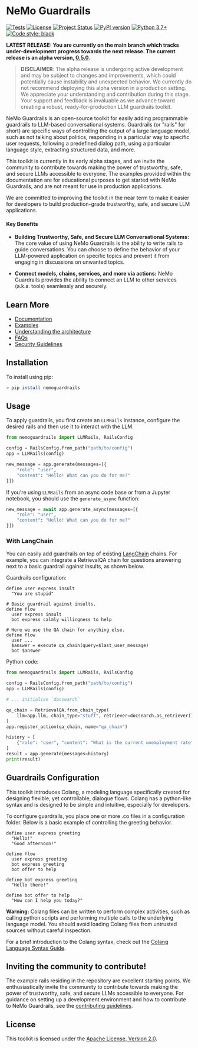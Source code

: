 # NeMo Guardrails

[![Tests](https://img.shields.io/badge/Tests-passing-green)](#)
[![License](https://img.shields.io/badge/License-Apache%202.0-brightgreen.svg)](https://github.com/NVIDIA/NeMo-Guardrails/blob/main/LICENSE.md)
[![Project Status](https://img.shields.io/badge/Status-alpha-orange)](#)
[![PyPI version](https://badge.fury.io/py/nemoguardrails.svg)](https://badge.fury.io/py/nemoguardrails)
[![Python 3.7+](https://img.shields.io/badge/python-3.7%2B-green)](https://www.python.org/downloads/)
[![Code style: black](https://img.shields.io/badge/code%20style-black-000000.svg)](https://github.com/psf/black)

**LATEST RELEASE: You are currently on the main branch which tracks
under-development progress towards the next release. The current release is
an alpha version, [0.5.0](https://github.com/NVIDIA/NeMo-Guardrails/tree/v0.5.0)**.

> **DISCLAIMER**: The alpha release is undergoing active development and may be subject to changes and improvements, which could potentially cause instability and unexpected behavior. We currently do not recommend deploying this alpha version in a production setting. We appreciate your understanding and contribution during this stage. Your support and feedback is invaluable as we advance toward creating a robust, ready-for-production LLM guardrails toolkit.

NeMo Guardrails is an open-source toolkit for easily adding programmable guardrails to LLM-based conversational systems. Guardrails (or "rails" for short) are specific ways of controlling the output of a large language model, such as not talking about politics, responding in a particular way to specific user requests, following a predefined dialog path, using a particular language style, extracting structured data, and more.

This toolkit is currently in its early alpha stages, and we invite the community to contribute towards making the power of trustworthy, safe, and secure LLMs accessible to everyone. The examples provided within the documentation are for educational purposes to get started with NeMo Guardrails, and are not meant for use in production applications.

We are committed to improving the toolkit in the near term to make it easier for developers to build production-grade trustworthy, safe, and secure LLM applications.

#### **Key Benefits**

- **Building Trustworthy, Safe, and Secure LLM Conversational Systems:** The core
value of using NeMo Guardrails is the ability to write rails to guide conversations. You
can choose to define the behavior of your LLM-powered application on specific topics and prevent it from engaging in discussions on unwanted topics.

- **Connect models, chains, services, and more via actions:** NeMo Guardrails provides the ability to connect an LLM to other services (a.k.a. tools) seamlessly and securely.

## Learn More

* [Documentation](./docs/README.md)
* [Examples](./examples/README.md)
* [Understanding the architecture](./docs/architecture/README.md)
* [FAQs](./docs/faqs.md)
* [Security Guidelines](./docs/security/guidelines.md)


## Installation

To install using pip:

```bash
> pip install nemoguardrails
```

## Usage

To apply guardrails, you first create an `LLMRails` instance, configure the desired rails and then use it to interact with the LLM.

```python
from nemoguardrails import LLMRails, RailsConfig

config = RailsConfig.from_path("path/to/config")
app = LLMRails(config)

new_message = app.generate(messages=[{
    "role": "user",
    "content": "Hello! What can you do for me?"
}])
```

If you're using `LLMRails` from an async code base or from a Jupyter notebook, you should use the `generate_async` function:

```python
new_message = await app.generate_async(messages=[{
    "role": "user",
    "content": "Hello! What can you do for me?"
}])
```

### With LangChain

You can easily add guardrails on top of existing [LangChain](https://github.com/hwchase17/langchain) chains. For example, you can integrate a RetrievalQA chain for questions answering next to a basic guardrail against insults, as shown below.

Guardrails configuration:

```colang
define user express insult
  "You are stupid"

# Basic guardrail against insults.
define flow
  user express insult
  bot express calmly willingness to help

# Here we use the QA chain for anything else.
define flow
  user ...
  $answer = execute qa_chain(query=$last_user_message)
  bot $answer
```

Python code:

```python
from nemoguardrails import LLMRails, RailsConfig

config = RailsConfig.from_path("path/to/config")
app = LLMRails(config)

# ... initialize `docsearch`

qa_chain = RetrievalQA.from_chain_type(
    llm=app.llm, chain_type="stuff", retriever=docsearch.as_retriever()
)
app.register_action(qa_chain, name="qa_chain")

history = [
    {"role": "user", "content": "What is the current unemployment rate?"}
]
result = app.generate(messages=history)
print(result)
```

## Guardrails Configuration

This toolkit introduces Colang, a modeling language specifically created for designing flexible, yet controllable, dialogue flows. Colang has a python-like syntax and is designed to be simple and intuitive, especially for developers.

To configure guardrails, you place one or more .co files in a configuration folder. Below is a basic example of controlling the greeting behavior.

```colang
define user express greeting
  "Hello!"
  "Good afternoon!"

define flow
  user express greeting
  bot express greeting
  bot offer to help

define bot express greeting
  "Hello there!"

define bot offer to help
  "How can I help you today?"
```

**Warning:** Colang files can be written to perform complex activities, such as calling python scripts and performing multiple calls to the underlying language model. You should avoid loading Colang files from untrusted sources without careful inspection.

For a brief introduction to the Colang syntax, check out the [Colang Language Syntax Guide](./docs/user_guide/colang-language-syntax-guide.md).


## Inviting the community to contribute!

The example rails residing in the repository are excellent starting points. We enthusiastically invite the community to contribute towards making the power of trustworthy, safe, and secure LLMs accessible to everyone. For guidance on setting up a development environment and how to contribute to NeMo Guardrails, see the [contributing guidelines](./CONTRIBUTING.md).

## License

This toolkit is licensed under the [Apache License, Version 2.0](http://www.apache.org/licenses/LICENSE-2.0).
